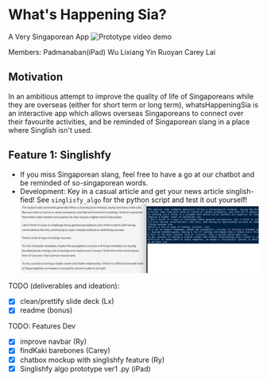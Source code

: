 # What's Happening Sia?
A Very Singaporean App
![Prototype video demo](https://drive.google.com/file/d/1nB97KfrttSjXW3yWjxoMxW8KAmnLbMVV/view?usp=sharing)

Members:
Padmanaban(iPad)
Wu Lixiang
Yin Ruoyan
Carey Lai

## Motivation
In an ambitious attempt to improve the quality of life of Singaporeans while they are overseas (either for short term or long term), whatsHappeningSia is an interactive app which allows overseas Singaporeans to connect over their favourite activities, and be reminded of Singaporean slang in a place where Singlish isn't used.

## Feature 1: Singlishfy
- If you miss Singaporean slang, feel free to have a go at our chatbot and be reminded of so-singaporean words.
- Development: Key in a casual article and get your news article singlish-fied! See `singlisfy_algo` for the python script and test it out yourself!
![Singlisfy python prototype](https://github.com/careylzh/whatsHappeningSia/blob/main/singlishfy_algo/Screenshot.png)

TODO (deliverables and ideation):
- [x] clean/prettify slide deck (Lx)
- [x] readme (bonus)

TODO: Features Dev
- [x] improve navbar (Ry)
- [x] findKaki barebones (Carey)
- [x] chatbox mockup with singlishfy feature (Ry)
- [x] Singlishfy algo prototype ver1 .py (iPad)
